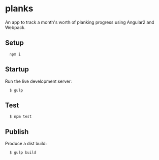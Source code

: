 # planks

An app to track a month's worth of planking progress using Angular2 and Webpack.

## Setup
```
  npm i
```

## Startup
Run the live development server:
```
  $ gulp
```

## Test
```
  $ npm test
```

## Publish
Produce a dist build:
```
  $ gulp build
```